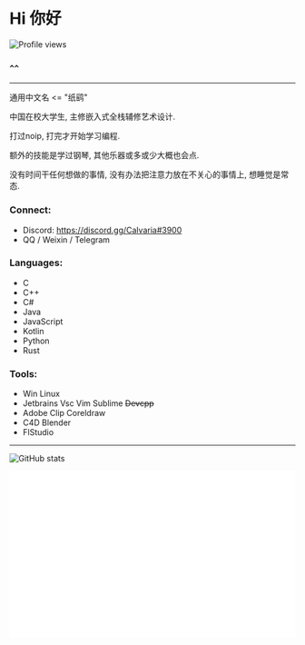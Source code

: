# Hi 你好

![Profile views](https://komarev.com/ghpvc/?username=calvariaa&label=Profile%20views&color=0e75b6&style=flat)

### `^^`

------

通用中文名 <= "纸鹞"

中国在校大学生, 主修嵌入式全栈辅修艺术设计. 

打过noip, 打完才开始学习编程. 

额外的技能是学过钢琴, 其他乐器或多或少大概也会点. 

没有时间干任何想做的事情, 没有办法把注意力放在不关心的事情上, 想睡觉是常态. 

### Connect:
- Discord: <https://discord.gg/Calvaria#3900>
- QQ / Weixin / Telegram

### Languages:
- C
- C++
- C#
- Java
- JavaScript
- Kotlin
- Python
- Rust

### Tools:
- Win Linux
- Jetbrains Vsc Vim Sublime ~~Devcpp~~
- Adobe Clip Coreldraw
- C4D Blender
- FlStudio

------

![GitHub stats](https://github-readme-stats.vercel.app/api?username=calvariaa&show_icons=true&title_color=fff&icon_color=79ff97&text_color=9f9f9f&bg_color=0D1117&count_private=true)

![Languages](https://raw.githubusercontent.com/Calvariaa/github-stats/master/generated/languages.svg#gh-dark-mode-only)
